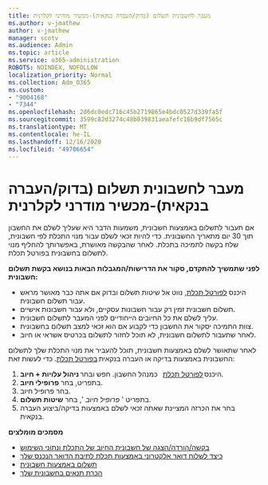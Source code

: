 ```yaml
---
title: מעבר לחשבונית תשלום (בדוק/העברה בנקאית)-מכשיר מודרני לקלרנית
ms.author: v-jmathew
author: v-jmathew
manager: scotv
ms.audience: Admin
ms.topic: article
ms.service: o365-administration
ROBOTS: NOINDEX, NOFOLLOW
localization_priority: Normal
ms.collection: Adm_O365
ms.custom:
- "9004168"
- "7344"
ms.openlocfilehash: 2d6dc0edc716c45b2719865e4bdc0527d339fa5f
ms.sourcegitcommit: 3599c82d3274c48b039831aeafefc16b9df7565c
ms.translationtype: MT
ms.contentlocale: he-IL
ms.lasthandoff: 12/16/2020
ms.locfileid: "49706654"
---
```

# <a name="switch-to-invoice-pay-checkwire-transfer---modern-cl"></a>מעבר לחשבונית תשלום (בדוק/העברה בנקאית)-מכשיר מודרני לקלרנית

אם תעבור לתשלום באמצעות חשבונית, משמעות הדבר היא שעליך לשלם את החשבון תוך 30 יום מתאריך החשבונית. כדי להיות זכאי לשלם עבור מנוי התכלת לפי חשבונית, שלח בקשה לתמיכה בתכלת. לאחר שהבקשה מאושרת, באפשרותך להחליף מנוי לתשלום בחשבונית בפורטל תכלת.

**לפני שתמשיך להתקדם, סקור את הדרישות/המגבלות הבאות בנושא בקשת תשלום חשבונית:**

- היכנס [לפורטל תכלת](https://portal.azure.com/), נווט אל שיטות תשלום ובדוק אם אתה כבר מאושר מראש עבור תשלום חשבונית.
- תשלום חשבונית זמין רק עבור חשבונות עסקיים, ולא עבור חשבונות אישיים.
- עליך לשלם את כל החיובים הייחודיים לפני המעבר לתשלום חשבונית.
- צוות התמיכה יסקור את החשבון כדי לקבוע אם הוא זכאי למצב תשלום בחשבונית.
- לאחר שתעבור לתשלום חשבונית, לא תוכל לחזור לתשלום בכרטיס אשראי או חיוב.

לאחר שתאושר לשלם באמצעות חשבונית, תוכל להעביר את מנוי התכלת שלך לתשלום החשבונית באמצעות בדיקה או העברה בנקאית [בפורטל תכלת](https://portal.azure.com/).
כדי לעשות זאת:

1. היכנס [לפורטל תכלת](https://portal.azure.com/)   כמנהל החשבון. חפש ובחר **ניהול עלויות + חיוב**.
2. בתפריט, בחר **פרופילי חיוב**.
3. בחר פרופיל חיוב.
4. בתפריט ' *פרופיל חיוב* ', בחר **שיטות תשלום**.
5. בחר את הכרזה המציינת שאתה זכאי לשלם באמצעות בדיקה/ביצוע העברה בנקאית.

**מסמכים מומלצים**

- [בקשה/הורדה/הצגה של חשבונית החיוב של התכלת ונתוני השימוש](https://docs.microsoft.com/azure/billing/billing-download-azure-invoice-daily-usage-date)
- [כיצד לשלוח דואר אלקטרוני באמצעות תכלת לתיבת הדואר הנכנס שלך](https://docs.microsoft.com/azure/billing/billing-download-azure-invoice-daily-usage-date)
- [תשלום באמצעות חשבונית](https://docs.microsoft.com/azure/billing/billing-how-to-pay-by-invoice)
- [הכרת תנאים בחשבונית שלך](https://docs.microsoft.com/azure/billing/billing-understand-your-invoice)
